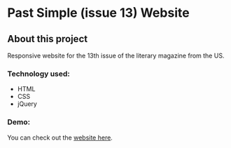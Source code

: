 # Past Simple (issue 13) Website

## About this project
Responsive website for the 13th issue of the literary magazine from the US.  

### Technology used:
- HTML 
- CSS
- jQuery

### Demo:
You can check out the [website here](http://www.pastsimple.org/ps13home.html).